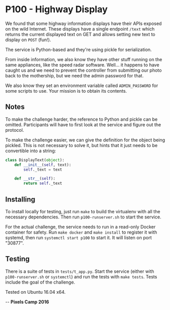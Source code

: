 P100 - Highway Display
======================

We found that some highway information displays have their APIs exposed
on the wild Internet. These displays have a single endpoint `/text`
which returns the current displayed text on GET and allows setting new
text to display on `POST` (fun!).

The service is Python-based and they're using pickle for serialization.

From inside information, we also know they have other stuff running on
the same appliances, like the speed radar software. Well... it happens
to have caught us and we need to prevent the controller from submitting
our photo back to the mothership, but we need the admin password for that.

We also know they set an environment variable called `ADMIN_PASSWORD`
for some scripts to use. Your mission is to obtain its contents.


Notes
-----

To make the challenge harder, the reference to Python and pickle can
be omitted. Participants will have to first look at the service and
figure out the protocol.

To make the challenge easier, we can give the definition for the
object being pickled. This is not necessary to solve it, but hints
that it just needs to be convertible into a string:

```python
class DisplayText(object):
    def __init__(self, text):
        self._text = text

    def __str__(self):
        return self._text
```


Installing
----------

To install locally for testing, just run `make` to build the virtualenv
with all the necessary dependencies. Then run `p100-runserver.sh` to
start the service.

For the actual challenge, the service needs to run in a read-only
Docker container for safety. Run `make docker` and `make install`
to register it with systemd, then run `systemctl start p100` to
start it. It will listen on port "30877".


Testing
-------

There is a suite of tests in `tests/t_app.py`. Start the service (either
with `p100-runserver.sh` or `systemctl`) and run the tests with
`make tests`. Tests include the goal of the challenge.

Tested on Ubuntu 16.04 x64.


--
**Pixels Camp 2016**
